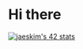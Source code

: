 # Hi there 
[![jaeskim's 42 stats](https://badge42.herokuapp.com/api/stats/ibouhiri)](https://github.com/JaeSeoKim/badge42)
